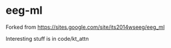 eeg-ml
======

Forked from https://sites.google.com/site/its2014wseeg/eeg_ml

Interesting stuff is in code/kt_attn
